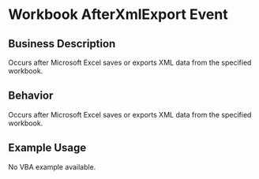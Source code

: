 # Workbook AfterXmlExport Event

## Business Description
Occurs after Microsoft Excel saves or exports XML data from the specified workbook.

## Behavior
Occurs after Microsoft Excel saves or exports XML data from the specified workbook.

## Example Usage
No VBA example available.